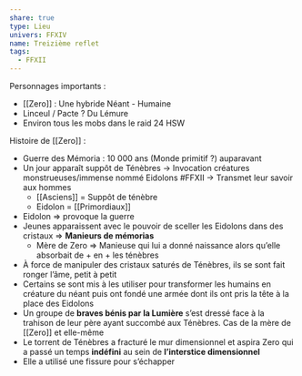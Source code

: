 ```yaml
---
share: true
type: Lieu
univers: FFXIV
name: Treizième reflet
tags:
  - FFXII
---
```



Personnages importants :
- [[Zero]] : Une hybride Néant - Humaine
- Linceul / Pacte ? Du Lémure
- Environ tous les mobs dans le raid 24 HSW

Histoire de [[Zero]] :
- Guerre des Mémoria : 10 000 ans (Monde primitif ?) auparavant
- Un jour apparaît suppôt de Ténèbres → Invocation créatures monstrueuses/immense nommé Eidolons #FFXII → Transmet leur savoir aux hommes
	- [[Asciens]] = Suppôt de ténèbre
	- Eidolon = [[Primordiaux]]
- Eidolon => provoque la guerre
- Jeunes apparaissent avec le pouvoir de sceller les Eidolons dans des cristaux => **Manieurs de mémorias**
	- Mère de Zero => Manieuse qui lui a donné naissance alors qu’elle absorbait de + en + les ténèbres
- À force de manipuler des cristaux saturés de Ténèbres, ils se sont fait ronger l’âme, petit à petit
- Certains se sont mis à les utiliser pour transformer les humains en créature du néant puis ont fondé une armée dont ils ont pris la tête à la place des Eidolons
- Un groupe de **braves bénis par la Lumière** s’est dressé face à la trahison de leur père ayant succombé aux Ténèbres. Cas de la mère de [[Zero]] et elle-même
- Le torrent de Ténèbres a fracturé le mur dimensionnel et aspira Zero qui a passé un temps **indéfini** au sein de **l’interstice dimensionnel**
- Elle a utilisé une fissure pour s’échapper
